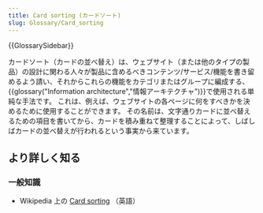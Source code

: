 ```yaml
---
title: Card sorting (カードソート)
slug: Glossary/Card_sorting
---
```


{{GlossarySidebar}}

カードソート（カードの並べ替え）は、ウェブサイト（または他のタイプの製品）の設計に関わる人々が製品に含めるべきコンテンツ/サービス/機能を書き留めるよう請い、それからこれらの機能をカテゴリまたはグループに編成する、{{glossary("Information architecture","情報アーキテクチャ")}}で使用される単純な手法です。 これは、例えば、ウェブサイトの各ページに何をすべきかを決めるために使用することができます。 その名前は、文字通りカードに並べ替えるための項目を書いてから、カードを積み重ねて整理することによって、しばしばカードの並べ替えが行われるという事実から来ています。

## より詳しく知る

### 一般知識

- Wikipedia 上の [Card sorting](https://en.wikipedia.org/wiki/Card_sorting) （英語）
